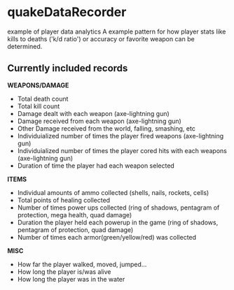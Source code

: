 # quakeDataRecorder
example of player data analytics 
A example pattern for how player stats like kills to deaths ('k/d ratio') or accuracy or favorite weapon can be determined.

## Currently included records

**WEAPONS/DAMAGE**
*  Total death count
*  Total kill count
*  Damage dealt with each weapon (axe-lightning gun)
*  Damage received from each weapon (axe-lightning gun)
*  Other Damage received from the world, falling, smashing, etc
*  Individuialized number of times the player fired weapons (axe-lightning gun)
*  Individuialized number of times the player cored hits with each weapons (axe-lightning gun) 
*  Duration of time the player had each weapon selected

**ITEMS**
*  Individual amounts of ammo collected (shells, nails, rockets, cells)
*  Total points of healing collected
*  Number of times power ups collected (ring of shadows, pentagram of protection, mega health, quad damage)
*  Duration the player held each powerup in the game (ring of shadows, pentagram of protection, quad damage)
*  Number of times each armor(green/yellow/red) was collected 

**MISC**
*  How far the player walked, moved, jumped...
*  How long the player is/was alive
*  How long the player was in the water

